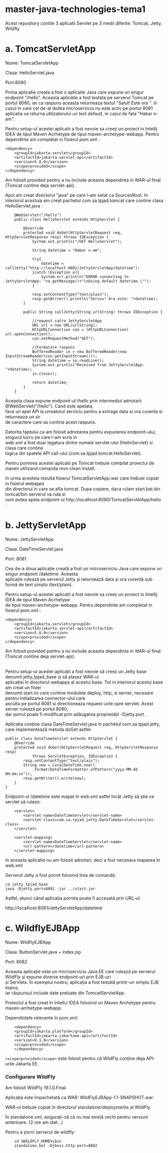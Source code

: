 # master-java-technologies-tema1

Acest repository contile 3 aplicatii Servlet pe 3 medii diferite: Tomcat, Jetty, Wildfly



# a. TomcatServletApp

Nume: TomcatServletApp

Clasa: HelloServlet.java

Port:8080

Prima aplicatie creata a fost o aplicatie Java care expune un singur endpoint "/hello". Aceasta aplicatie a fost testata pe serverul Tomcat pe portul 8080, iar ca raspuns aceasta returneaza textul "Salut! Este ora <data si ora curenta preluate din urmatorul microserviciu>". In cazul in care cel de-al doilea microserviciu nu este activ pe portul 8081 aplicatia va returna utilizatorului un text default, in cazul de fata "Habar n-am".

Pentru setup-ul acestei aplicatii a fost nevoie sa creez un proiect in Intellij IDEA de tipul Maven Acrhetype de tipul maven-archetype-webapp. Pentru dependinte am completat in fisierul pom.xml :

```
<dependency>
    <groupId>jakarta.servlet</groupId>
    <artifactId>jakarta.servlet-api</artifactId>
    <version>5.0.0</version>
    <scope>provided</scope>
</dependency>
```

Am folosit <scope>provided</scope> pentru a nu include aceasta dependinta in WAR-ul final (Tomcat contine deja servlet-api).

Apoi am creat directorul "java" pe care l-am setat ca SourcesRoot. In interiorul acestuia am creat pachetul com.sa.tpjad.tomcat care contine clasa HelloServlet.java :

```
    @WebServlet("/hello")
    public class HelloServlet extends HttpServlet {

        @Override
        protected void doGet(HttpServletRequest req, HttpServletResponse resp) throws IOException {
            System.out.println("/GET HelloServlet");

            String datetime = "Habar n-am";

            try{
                datetime = callJetty("http://localhost:8081/JettyServletApp/datetime");
            }catch (Exception e){
                System.err.println("ERROR connecting to JettyServletApp: "+e.getMessage()+"\nUsing default datetime.\"");
            }

            resp.setContentType("text/plain");
            resp.getWriter().println("Servus! Ora este: "+datetime);
        }

        public String callJetty(String urlString) throws IOException {

            //request catre JettyServletApp
            URL url = new URL(urlString);
            HttpURLConnection con = (HttpURLConnection) url.openConnection();
            con.setRequestMethod("GET");

            //Formatare raspuns
            BufferedReader in = new BufferedReader(new InputStreamReader(con.getInputStream()));
            String datetime = in.readLine();
            System.out.println("Received from JettyServletApp: "+datetime);
            in.close();

            return datetime;
        }
    }
```
Aceasta clasa expune endpoint-ul /hello prin intermediul adnotarii @WebServlet("/hello"). Cand este apelata, <br/> face un apel API la urmatorul serviciu pentru a extrage data si ora curenta si returneaza un sir <br/> de caractere care sa contina acest raspuns.

Datorita faptului ca am folosit adnotarea pentru expunerea endpoint-ului, singurul lucru pe care l-am scris in <br/> web.xml a fost doar legatura dintre numele servlet-ului (HelloServlet) si clasa care contine <br/> logica din spatele API call-ului (com.sa.tpjad.tomcat.HelloServlet).

Pentru pornirea acestei aplicatii pe Tomcat trebuie compilat proiectul de maven utilizand comanda mvn clean install. <br/> 

In urma acesteia rezulta fisierul TomcatServletApp.war care trebuie copiat in fisierul webapps <br/> din directorul in care se afla tomcat. Dupa copiere, daca rulam start.bat din tomcat/bin serverul va rula si <br/> vom putea apela endpoint-ul http://localhost:8080/TomcatServletApp/hello .



# b. JettyServletApp

Nume: JettyServletApp

Clasa: DateTimeServlet.java

Port: 8081

Cea de-a doua aplicație creată a fost un microserviciu Java care expune un singur endpoint /datetime. Aceasta <br/> aplicație rulează pe serverul Jetty și returnează data și ora curentă sub formă de text simplu (text/plain).

Pentru setup-ul acestei aplicatii a fost nevoie sa creez un proiect in Intellij IDEA de tipul Maven Acrhetype <br/> de tipul maven-archetype-webapp. Pentru dependinte am completat in fisierul pom.xml :
```
<dependency>
    <groupId>jakarta.servlet</groupId>
    <artifactId>jakarta.servlet-api</artifactId>
    <version>5.0.0</version>
    <scope>provided</scope>
</dependency>
```

Am folosit <scope>provided</scope> pentru a nu include aceasta dependinta in WAR-ul final (Tomcat contine deja servlet-api).

<br/>Pentru setup-ul acestei aplicații a fost nevoie să creez un Jetty base denumit jetty_tpjad_base și să plasez WAR-ul <br/> aplicației în directorul webapps al acestui base. Tot in interiorul acestui base am creat un fisier <br/> denumit start.ini care contine modulele deploy, http, si server, necesare pentru initializarea connector-ului care <br/> asculta pe portul 8081 si directioneaza request-urile spre servlet. Acest server rulează pe portul 8080, <br/> dar portul poate fi modificat prin adăugarea proprietății -Djetty.port <port>.

Aplicația conține clasa DateTimeServlet.java în pachetul com.sa.tpjad.jetty, care implementează metoda doGet astfel:

```
public class DateTimeServlet extends HttpServlet {
    @Override
    protected void doGet(HttpServletRequest req, HttpServletResponse resp) 
            throws ServletException, IOException {
        resp.setContentType("text/plain");
        String now = LocalDateTime.now()
            .format(DateTimeFormatter.ofPattern("yyyy-MM-dd HH:mm:ss"));
        resp.getWriter().write(now);
    }
}
```

Endpoint-ul /datetime este mapat în web.xml astfel încât Jetty să știe ce servlet să ruleze:
```
    <servlet>
        <servlet-name>DateTimeServlet</servlet-name>
        <servlet-class>com.sa.tpjad.jetty.DateTimeServlet</servlet-class>
    </servlet>

    <servlet-mapping>
        <servlet-name>DateTimeServlet</servlet-name>
        <url-pattern>/datetime</url-pattern>
    </servlet-mapping>
```
In aceasta aplicatie nu am folosit adnotari, deci a fost necesara maparea in web.xml

Serverul Jetty a fost pornit folosind linia de comandă:

```
cd jetty_tpjad_base
java -Djetty.port=8081 -jar ../start.jar
```

Astfel, atunci când aplicația pornita poate fi accesată prin URL-ul:

http://localhost:8081/JettyServletApp/datetime



# c. WildflyEJBApp

Nume: WildflyEJBApp

Clasa: ButtonServlet.java + index.jsp

Port: 8082

Aceasta aplicație este un microserviciu Java EE care rulează pe serverul WildFly și expune diverse endpoint-uri prin EJB-uri <br/> și Servlets. În exemplul nostru, aplicația a fost testată printr-un simplu EJB expus,<br/> iar răspunsul include date preluate din TomcatServletApp.

Proiectul a fost creat în IntelliJ IDEA folosind un Maven Archetype pentru maven-archetype-webapp.

Dependințele relevante în pom.xml:

```
    <dependency>
    <groupId>jakarta.platform</groupId>
    <artifactId>jakarta.jakartaee-api</artifactId>
    <version>9.1.0</version>
    <scope>provided</scope>
    </dependency>

```

` <scope>provided</scope> ` este folosit pentru că WildFly conține deja API-urile Jakarta EE.

### Configurare WildFly

Am folosit WildFly 19.1.0.Final.

Aplicația este împachetată ca WAR: WildFlyEJBApp-1.1-SNAPSHOT.war.

WAR-ul trebuie copiat în directorul standalone/deployments al WildFly.

În standalone.xml, asigurați-vă că nu mai există <deployment> vechi pentru versiuni anterioare. (2 ore am stat...)

Pentru a porni serverul de wildfly:
```
    cd %WILDFLY_HOME%\bin
    standalone.bat -Djboss.http.port=8082
```
        
